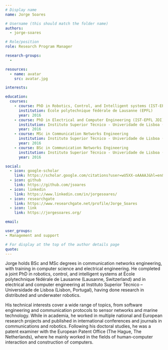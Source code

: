 ```yaml
---
# Display name
name: Jorge Soares

# Username (this should match the folder name)
authors:
  - jorge-soares

# Role/position
role: Research Program Manager

research-groups:
  - 

resources:
  - name: avatar
    src: avatar.jpg

interests:

education:
  courses:
    - course: PhD in Robotics, Control, and Intelligent systems (IST-EPFL JDI)
      institution: École polytechnique fédérale de Lausanne (EPFL)
      year: 2016
    - course: PhD in Electrical and Computer Engineering (IST-EPFL JDI)
      institution: Instituto Superior Técnico - Univeridade de Lisboa (IST-UL)
      year: 2016
    - course: MSc in Communication Networks Engineering
      institution: Instituto Superior Técnico - Univeridade de Lisboa (IST-UL)
      year: 2016
    - course: BSc in Communication Networks Engineering
      institution: Instituto Superior Técnico - Univeridade de Lisboa (IST-UL)
      year: 2016              

social:
  - icon: google-scholar
    link: https://scholar.google.com/citations?user=wU5XX-oAAAAJ&hl=en&oi=sra
  - icon: github
    link: https://github.com/jsoares
  - icon: linkedin
    link: https://www.linkedin.com/in/jorgesoares/
  - icon: researchgate
    link: https://www.researchgate.net/profile/Jorge_Soares
  - icon: link
    link: https://jorgesoares.org/

email:

user_groups:
- Management and support

# For display at the top of the author details page
quote:
---
```


Jorge holds BSc and MSc degrees in communication networks engineering, with training in computer science and electrical engineering. He completed a joint PhD in robotics, control, and intelligent systems at École polytechnique fédérale de Lausanne (Lausanne, Switzerland) and in electrical and computer engineering at Instituto Superior Técnico – Universidade de Lisboa (Lisbon, Portugal), having done research in distributed and underwater robotics.

His technical interests cover a wide range of topics, from software engineering and communication protocols to sensor networks and marine technology. While in academia, he worked in multiple national and European research projects and published in international conferences and journals in communications and robotics. Following his doctoral studies, he was a patent examiner with the European Patent Office (The Hague, The Netherlands), where he mainly worked in the fields of human-computer interaction and construction of computers.
